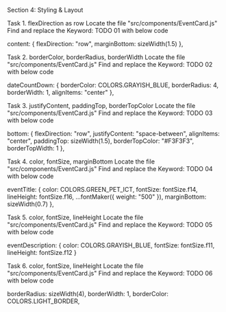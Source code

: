 Section 4: Styling & Layout

Task 1. flexDirection as row
Locate the file "src/components/EventCard.js"
Find and replace the Keyword: TODO 01 with below code

content: {
  flexDirection: "row",
  marginBottom: sizeWidth(1.5)
},

Task 2. borderColor, borderRadius, borderWidth
Locate the file "src/components/EventCard.js"
Find and replace the Keyword: TODO 02 with below code

dateCountDown: {
  borderColor: COLORS.GRAYISH_BLUE,
  borderRadius: 4,
  borderWidth: 1,
  alignItems: "center"
},

Task 3. justifyContent, paddingTop, borderTopColor
Locate the file "src/components/EventCard.js"
Find and replace the Keyword: TODO 03 with below code

bottom: {
  flexDirection: "row",
  justifyContent: "space-between",
  alignItems: "center",
  paddingTop: sizeWidth(1.5),
  borderTopColor: "#F3F3F3",
  borderTopWidth: 1
},

Task 4. color, fontSize, marginBottom
Locate the file "src/components/EventCard.js"
Find and replace the Keyword: TODO 04 with below code

eventTitle: {
  color: COLORS.GREEN_PET_ICT, 
  fontSize: fontSize.f14,
  lineHeight: fontSize.f16,
  ...fontMaker({ weight: "500" }),
  marginBottom: sizeWidth(0.7)
},

Task 5. color, fontSize, lineHeight
Locate the file "src/components/EventCard.js"
Find and replace the Keyword: TODO 05 with below code

eventDescription: {
  color: COLORS.GRAYISH_BLUE,
  fontSize: fontSize.f11,
  lineHeight: fontSize.f12
}

Task 6. color, fontSize, lineHeight
Locate the file "src/components/EventCard.js"
Find and replace the Keyword: TODO 06 with below code

borderRadius: sizeWidth(4),
borderWidth: 1,
borderColor: COLORS.LIGHT_BORDER,